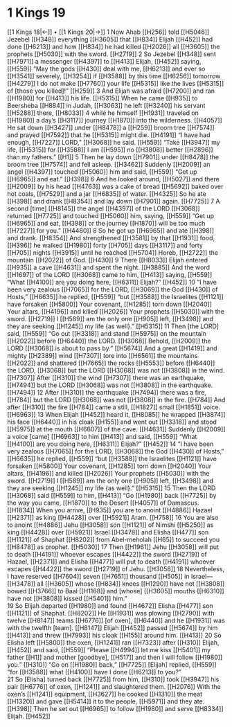 # 1 Kings 19
[[1 Kings 18|←]] • [[1 Kings 20|→]]
1 Now Ahab [[H256]] told [[H5046]] Jezebel [[H348]] everything [[H3605]] that [[H834]] Elijah [[H452]] had done [[H6213]] and how [[H834]] he had killed [[H2026]] all [[H3605]] the prophets [[H5030]] with the sword. [[H2719]] 
2 So Jezebel [[H348]] sent [[H7971]] a messenger [[H4397]] to [[H413]] Elijah, [[H452]] saying, [[H559]] “May the gods [[H430]] deal with me, [[H6213]] and ever so [[H3541]] severely, [[H3254]] if [[H3588]] by this time [[H6256]] tomorrow [[H4279]] I do not make [[H7760]] your life [[H5315]] like the lives [[H5315]] of [those you killed]!” [[H259]] 
3 And Elijah was afraid [[H7200]] and ran [[H1980]] for [[H413]] his life. [[H5315]] When he came [[H935]] to Beersheba [[H884]] in Judah, [[H3063]] he left [[H3240]] his servant [[H5288]] there, [[H8033]] 
4 while he himself [[H1931]] traveled on [[H1980]] a day’s [[H3117]] journey [[H1870]] into the wilderness. [[H4057]] He sat down [[H3427]] under [[H8478]] a [[H259]] broom tree [[H7574]] and prayed [[H7592]] that he [[H5315]] might die. [[H4191]] “I have had enough, [[H7227]] LORD,” [[H3068]] he said. [[H559]] “Take [[H3947]] my life, [[H5315]] for [[H3588]] I am [[H595]] no [[H3808]] better [[H2896]] than my fathers.” [[H1]] 
5 Then he lay down [[H7901]] under [[H8478]] the broom tree [[H7574]] and fell asleep. [[H3462]] Suddenly [[H2009]] an angel [[H4397]] touched [[H5060]] him  and said, [[H559]] “Get up [[H6965]] and eat.” [[H398]] 
6 And he looked around, [[H5027]] and there [[H2009]] by his head [[H4763]] was a cake of bread [[H5692]] baked over hot coals, [[H7529]] and a jar [[H6835]] of water. [[H4325]] So he ate [[H398]] and drank [[H8354]] and lay down [[H7901]] again. [[H7725]] 
7 A second [time] [[H8145]] the angel [[H4397]] of the LORD [[H3068]] returned [[H7725]] and touched [[H5060]] him,  saying, [[H559]] “Get up [[H6965]] and eat, [[H398]] or the journey [[H1870]] will be too much [[H7227]] for you.” [[H4480]] 
8 So he got up [[H6965]] and ate [[H398]] and drank. [[H8354]] And strengthened [[H3581]] by that [[H1931]] food, [[H396]] he walked [[H1980]] forty [[H705]] days [[H3117]] and forty [[H705]] nights [[H3915]] until he reached [[H5704]] Horeb, [[H2722]] the mountain [[H2022]] of God. [[H430]] 
9 There [[H8033]] Elijah entered [[H935]] a cave [[H4631]] and spent the night. [[H3885]] And the word [[H1697]] of the LORD [[H3068]] came to him, [[H413]] saying, [[H559]] “What [[H4100]] are you doing here, [[H6311]] Elijah?” [[H452]] 
10 “I have been very zealous [[H7065]] for the LORD, [[H3069]] the God [[H430]] of Hosts,” [[H6635]] he replied, [[H559]] “but [[H3588]] the Israelites [[H1121]] have forsaken [[H5800]] Your covenant, [[H1285]] torn down [[H2040]] Your altars, [[H4196]] and killed [[H2026]] Your prophets [[H5030]] with the sword. [[H2719]] I [[H589]] am the only one [[H905]] left, [[H3498]] and they are seeking [[H1245]] my life {as well}.” [[H5315]] 
11 Then [the LORD] said, [[H559]] “Go out [[H3318]] and stand [[H5975]] on the mountain [[H2022]] before [[H6440]] the LORD. [[H3068]] Behold, [[H2009]] the LORD [[H3068]] is about to pass by.” [[H5674]] And a great [[H1419]] and mighty [[H2389]] wind [[H7307]] tore into [[H6561]] the mountains [[H2022]] and shattered [[H7665]] the rocks [[H5553]] before [[H6440]] the LORD, [[H3068]] but the LORD [[H3068]] was not [[H3808]] in the wind. [[H7307]] After [[H310]] the wind [[H7307]] there was an earthquake, [[H7494]] but the LORD [[H3068]] was not [[H3808]] in the earthquake. [[H7494]] 
12 After [[H310]] the earthquake [[H7494]] there was a fire, [[H784]] but the LORD [[H3068]] was not [[H3808]] in the fire. [[H784]] And after [[H310]] the fire [[H784]] came a still, [[H1827]] small [[H1851]] voice. [[H6963]] 
13 When Elijah [[H452]] heard it, [[H8085]] he wrapped [[H3874]] his face [[H6440]] in his cloak [[H155]] and went out [[H3318]] and stood [[H5975]] at the mouth [[H6607]] of the cave. [[H4631]] Suddenly [[H2009]] a voice [came] [[H6963]] to him [[H413]] and said, [[H559]] “What [[H4100]] are you doing here, [[H6311]] Elijah?” [[H452]] 
14 “I have been very zealous [[H7065]] for the LORD, [[H3068]] the God [[H430]] of Hosts,” [[H6635]] he replied, [[H559]] “but [[H3588]] the Israelites [[H1121]] have forsaken [[H5800]] Your covenant, [[H1285]] torn down [[H2040]] Your altars, [[H4196]] and killed [[H2026]] Your prophets [[H5030]] with the sword. [[H2719]] I [[H589]] am the only one [[H905]] left, [[H3498]] and they are seeking [[H1245]] my life {as well}.” [[H5315]] 
15 Then the LORD [[H3068]] said [[H559]] to him, [[H413]] “Go [[H1980]] back [[H7725]] by the way you came, [[H1870]] to the Desert [[H4057]] of Damascus. [[H1834]] When you arrive, [[H935]] you are to anoint [[H4886]] Hazael [[H2371]] as king [[H4428]] over [[H5921]] Aram. [[H758]] 
16 You are also to anoint [[H4886]] Jehu [[H3058]] son [[H1121]] of Nimshi [[H5250]] as king [[H4428]] over [[H5921]] Israel [[H3478]] and Elisha [[H477]] son [[H1121]] of Shaphat [[H8202]] from Abel-meholah [[H65]] to succeed you [[H8478]] as prophet. [[H5030]] 
17 Then [[H1961]] Jehu [[H3058]] will put to death [[H4191]] whoever escapes [[H4422]] the sword [[H2719]] of Hazael, [[H2371]] and Elisha [[H477]] will put to death [[H4191]] whoever escapes [[H4422]] the sword [[H2719]] of Jehu. [[H3058]] 
18 Nevertheless, I have reserved [[H7604]] seven [[H7651]] thousand [[H505]] in Israel— [[H3478]] all [[H3605]] whose [[H834]] knees [[H1290]] have not [[H3808]] bowed [[H3766]] to Baal [[H1168]] and [whose] [[H3605]] mouths [[H6310]] have not [[H3808]] kissed [[H5401]] him.”  
19 So Elijah departed [[H1980]] and found [[H4672]] Elisha [[H477]] son [[H1121]] of Shaphat. [[H8202]] He [[H1931]] was plowing [[H2790]] with twelve [[H8147]] teams [[H6776]] [of oxen], [[H6440]] and he [[H1931]] was with the twelfth [team]. [[H8147]] Elijah [[H452]] passed [[H5674]] by him [[H413]] and threw [[H7993]] his cloak [[H155]] around him. [[H413]] 
20 So Elisha left [[H5800]] the oxen, [[H1241]] ran [[H7323]] after [[H310]] Elijah, [[H452]] and said, [[H559]] “Please [[H4994]] let me kiss [[H5401]] my father [[H1]] and mother [goodbye], [[H517]] and then I will follow [[H1980]] you.” [[H310]] “Go on [[H1980]] back,” [[H7725]] [Elijah] replied, [[H559]] “for [[H3588]] what [[H4100]] have I done [[H6213]] to you?”  
21 So [Elisha] turned back [[H7725]] from him, [[H310]] took [[H3947]] his pair [[H6776]] of oxen, [[H1241]] and slaughtered them. [[H2076]] With the oxen’s [[H1241]] equipment, [[H3627]] he cooked [[H1310]] the meat [[H1320]] and gave [[H5414]] it to the people, [[H5971]] and they ate. [[H398]] Then he set out [[H6965]] to follow [[H1980]] and serve [[H8334]] Elijah. [[H452]] 
